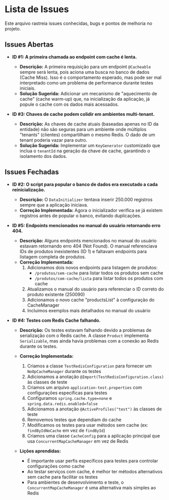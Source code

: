 # Lista de Issues

Este arquivo rastreia issues conhecidas, bugs e pontos de melhoria no projeto.

## Issues Abertas

- **ID #1: A primeira chamada ao endpoint com cache é lenta.**
  - **Descrição:** A primeira requisição para um endpoint `@Cacheable` sempre será lenta, pois aciona uma busca no banco de dados (Cache Miss). Isso é o comportamento esperado, mas pode ser mal interpretado como um problema de performance durante testes iniciais.
  - **Solução Sugerida:** Adicionar um mecanismo de "aquecimento de cache" (cache warm-up) que, na inicialização da aplicação, já popule o cache com os dados mais acessados.

- **ID #3: Chaves de cache podem colidir em ambientes multi-tenant.**
  - **Descrição:** As chaves de cache atuais (baseadas apenas no ID da entidade) não são seguras para um ambiente onde múltiplos "tenants" (clientes) compartilham o mesmo Redis. O dado de um tenant poderia vazar para outro.
  - **Solução Sugerida:** Implementar um `KeyGenerator` customizado que inclua o `tenantId` na geração da chave de cache, garantindo o isolamento dos dados.

## Issues Fechadas

- **ID #2: O script para popular o banco de dados era executado a cada reinicialização.**
  - **Descrição:** O `DataInitializer` tentava inserir 250.000 registros sempre que a aplicação iniciava.
  - **Correção Implementada:** Agora o inicializador verifica se já existem registros antes de popular o banco, evitando duplicações.

- **ID #5: Endpoints mencionados no manual do usuário retornando erro 404.**
  - **Descrição:** Alguns endpoints mencionados no manual do usuário estavam retornando erro 404 (Not Found). O manual referenciava IDs de produtos inexistentes (ID 1) e faltavam endpoints para listagem completa de produtos.
  - **Correção Implementada:**
    1. Adicionamos dois novos endpoints para listagem de produtos:
       - `/produtos/sem-cache` para listar todos os produtos sem cache
       - `/produtos/com-cache/lista` para listar todos os produtos com cache
    2. Atualizamos o manual do usuário para referenciar o ID correto do produto existente (250090)
    3. Adicionamos o novo cache "productsList" à configuração do CacheManager
    4. Incluimos exemplos mais detalhados no manual do usuário

- **ID #4: Testes com Redis Cache falhando.**
  - **Descrição:** Os testes estavam falhando devido a problemas de serialização com o Redis cache. A classe `Product` implementa `Serializable`, mas ainda havia problemas com a conexão ao Redis durante os testes.
  - **Correção Implementada:** 
    1. Criamos a classe `TestRedisConfiguration` para fornecer um `NoOpCacheManager` durante os testes
    2. Adicionamos a anotação `@Import(TestRedisConfiguration.class)` às classes de teste
    3. Criamos um arquivo `application-test.properties` com configurações específicas para testes
    4. Configuramos `spring.cache.type=none` e `spring.data.redis.enabled=false`
    5. Adicionamos a anotação `@ActiveProfiles("test")` às classes de teste
    6. Removemos testes que dependiam do cache
    7. Modificamos os testes para usar métodos sem cache (ex: `findByIdNoCache` em vez de `findById`)
    8. Criamos uma classe `CacheConfig` para a aplicação principal que usa `ConcurrentMapCacheManager` em vez de Redis
    
  - **Lições aprendidas:**
    - É importante usar perfis específicos para testes para controlar configurações como cache
    - Ao testar serviços com cache, é melhor ter métodos alternativos sem cache para facilitar os testes
    - Para ambientes de desenvolvimento e teste, o `ConcurrentMapCacheManager` é uma alternativa mais simples ao Redis
